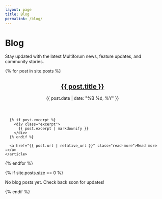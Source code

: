 ```yaml
---
layout: page
title: Blog
permalink: /blog/
---
```


# Blog

Stay updated with the latest Multiforum news, feature updates, and community stories.

<div class="posts">
  {% for post in site.posts %}
    <article class="post">
      <header>
        <h2><a href="{{ post.url | relative_url }}">{{ post.title }}</a></h2>
        <time datetime="{{ post.date | date_to_xmlschema }}">{{ post.date | date: "%B %d, %Y" }}</time>
      </header>
      
      {% if post.excerpt %}
        <div class="excerpt">
          {{ post.excerpt | markdownify }}
        </div>
      {% endif %}
      
      <a href="{{ post.url | relative_url }}" class="read-more">Read more →</a>
    </article>
  {% endfor %}
</div>

{% if site.posts.size == 0 %}
  <p>No blog posts yet. Check back soon for updates!</p>
{% endif %}